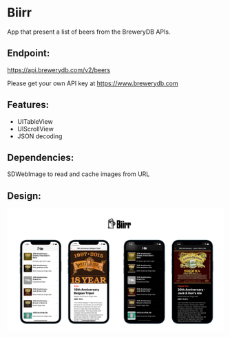 # Biirr 
App that present a list of beers from the BreweryDB APIs.

## Endpoint:
https://api.brewerydb.com/v2/beers

Please get your own API key at https://www.brewerydb.com

## Features: 
- UITableView 
- UIScrollView 
- JSON decoding 

## Dependencies:
SDWebImage to read and cache images from URL 

## Design:

![biirr_banner](biirr_banner.png)

